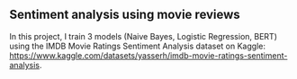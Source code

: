 ## Sentiment analysis using movie reviews

In this project, I train 3 models (Naive Bayes, Logistic Regression, BERT) using the IMDB Movie Ratings Sentiment Analysis dataset on Kaggle: https://www.kaggle.com/datasets/yasserh/imdb-movie-ratings-sentiment-analysis.
